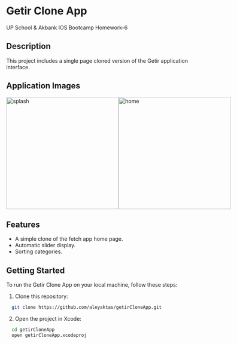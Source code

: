 # Getir Clone App

UP School & Akbank IOS Bootcamp Homework-6

## Description

This project includes a single page cloned version of the Getir application interface.

## Application Images


<div style="display: flex; flex-direction: row;">
  <img width="300" alt="splash" src="https://github.com/aleyaktas/getirCloneApp/assets/76265779/4a3d6591-6376-4a19-ba25-b4e2362bf6c8">
  <img width="300" alt="home" src="https://github.com/aleyaktas/getirCloneApp/assets/76265779/d71a6ded-6fa0-4b44-81f2-d3b825ced2fb">
</div>


## Features

- A simple clone of the fetch app home page.
- Automatic slider display.
- Sorting categories.

## Getting Started

To run the Getir Clone App on your local machine, follow these steps:

1. Clone this repository:

```bash
  git clone https://github.com/aleyaktas/getirCloneApp.git
```

2. Open the project in Xcode:

```bash
  cd getirCloneApp
  open getirCloneApp.xcodeproj
```







